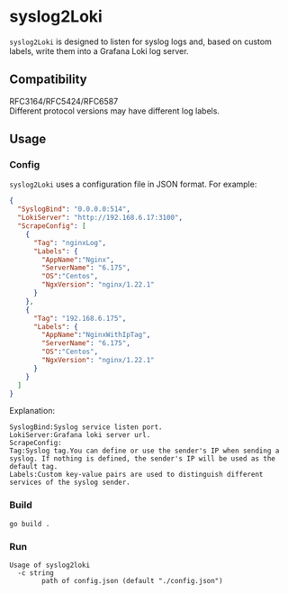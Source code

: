 # syslog2Loki
`syslog2Loki` is designed to listen for syslog logs and, based on custom labels, write them into a Grafana Loki log server.

## Compatibility
RFC3164/RFC5424/RFC6587  
Different protocol versions may have different log labels.  

## Usage

### Config
`syslog2Loki` uses a configuration file in JSON format. For example:
```json lines
{
  "SyslogBind": "0.0.0.0:514",
  "LokiServer": "http://192.168.6.17:3100",
  "ScrapeConfig": [
    {
      "Tag": "nginxLog",
      "Labels": {
        "AppName":"Nginx",
        "ServerName": "6.175",
        "OS":"Centos",
        "NgxVersion": "nginx/1.22.1"
      }
    },
    {
      "Tag": "192.168.6.175",
      "Labels": {
        "AppName":"NginxWithIpTag",
        "ServerName": "6.175",
        "OS":"Centos",
        "NgxVersion": "nginx/1.22.1"
      }
    }
  ]
}
```
Explanation:
```text
SyslogBind:Syslog service listen port.
LokiServer:Grafana loki server url.
ScrapeConfig:
Tag:Syslog tag.You can define or use the sender's IP when sending a syslog. If nothing is defined, the sender's IP will be used as the default tag.
Labels:Custom key-value pairs are used to distinguish different services of the syslog sender.
```

### Build
```shell
go build .
```

### Run
```shell
Usage of syslog2loki
  -c string
        path of config.json (default "./config.json")
```